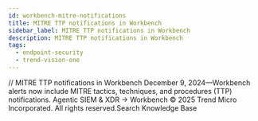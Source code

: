 ```yaml
---
id: workbench-mitre-notifications
title: MITRE TTP notifications in Workbench
sidebar_label: MITRE TTP notifications in Workbench
description: MITRE TTP notifications in Workbench
tags:
  - endpoint-security
  - trend-vision-one
---
```


/*<![CDATA[*/ $('#title').html($('meta[name=map-description]').attr('content')); /*]]>*/ MITRE TTP notifications in Workbench December 9, 2024—Workbench alerts now include MITRE tactics, techniques, and procedures (TTP) notifications. Agentic SIEM & XDR → Workbench © 2025 Trend Micro Incorporated. All rights reserved.Search Knowledge Base